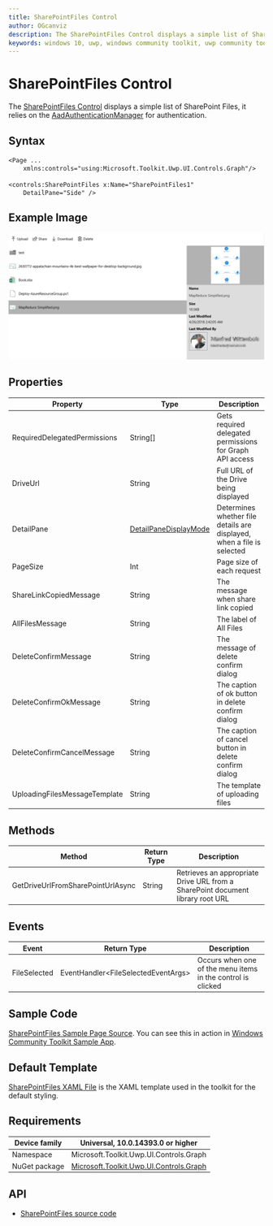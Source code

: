 ```yaml
---
title: SharePointFiles Control
author: OGcanviz
description: The SharePointFiles Control displays a simple list of SharePoint Files.
keywords: windows 10, uwp, windows community toolkit, uwp community toolkit, uwp toolkit, SharePointFiles Control
---
```


# SharePointFiles Control

The [SharePointFiles Control](https://docs.microsoft.com/dotnet/api/microsoft.toolkit.uwp.ui.controls.graph.sharepointfiles) displays a simple list of SharePoint Files, it relies on the [AadAuthenticationManager](../../docs/graph/AadAuthenticationManager.md) for authentication.

## Syntax

```xaml
<Page ...
    xmlns:controls="using:Microsoft.Toolkit.Uwp.UI.Controls.Graph"/>

<controls:SharePointFiles x:Name="SharePointFiles1"
    DetailPane="Side" />
```

## Example Image

![SharePointFiles animation](../resources/images/Graph/SharePointFileList.png)

## Properties

| Property | Type | Description |
| -- | -- | -- |
| RequiredDelegatedPermissions | String[] | Gets required delegated permissions for Graph API access |
| DriveUrl | String | Full URL of the Drive being displayed |
| DetailPane | [DetailPaneDisplayMode](../../Microsoft.Toolkit.Uwp.UI.Controls/Graph/SharePointFiles/DetailPaneDisplayMode.cs) | Determines whether file details are displayed, when a file is selected |
| PageSize | Int | Page size of each request |
| ShareLinkCopiedMessage | String | The message when share link copied |
| AllFilesMessage | String | The label of All Files |
| DeleteConfirmMessage | String | The message of delete confirm dialog |
| DeleteConfirmOkMessage | String | The caption of ok button in delete confirm dialog |
| DeleteConfirmCancelMessage | String | The caption of cancel button in delete confirm dialog |
| UploadingFilesMessageTemplate | String | The template of uploading files |

## Methods

| Method | Return Type | Description |
| -- | -- | -- |
| GetDriveUrlFromSharePointUrlAsync | String | Retrieves an appropriate Drive URL from a SharePoint document library root URL |

## Events

| Event | Return Type | Description |
| -- | -- | -- |
| FileSelected | EventHandler&lt;FileSelectedEventArgs&gt; | Occurs when one of the menu items in the control is clicked |

## Sample Code

[SharePointFiles Sample Page Source](../../Microsoft.Toolkit.Uwp.SampleApp/SamplePages/SharePointFiles). You can see this in action in [Windows Community Toolkit Sample App](https://www.microsoft.com/store/apps/9NBLGGH4TLCQ).

## Default Template 

[SharePointFiles XAML File](../../Microsoft.Toolkit.Uwp.UI.Controls/Graph/SharePointFiles/SharePointFiles.xaml) is the XAML template used in the toolkit for the default styling.

## Requirements

| Device family | Universal, 10.0.14393.0 or higher |
| -- | -- |
| Namespace | Microsoft.Toolkit.Uwp.UI.Controls.Graph |
| NuGet package | [Microsoft.Toolkit.Uwp.UI.Controls.Graph](https://www.nuget.org/packages/Microsoft.Toolkit.Uwp.UI.Controls.Graph/) |

## API

* [SharePointFiles source code](../../Microsoft.Toolkit.Uwp.UI.Controls/Graph/SharePointFiles)
